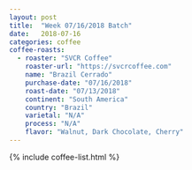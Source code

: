 ```yaml
---
layout: post
title:  "Week 07/16/2018 Batch"
date:   2018-07-16
categories: coffee
coffee-roasts:
  - roaster: "SVCR Coffee"
    roaster-url: "https://svcrcoffee.com"
    name: "Brazil Cerrado"
    purchase-date: "07/16/2018"
    roast-date: "07/13/2018"
    continent: "South America"
    country: "Brazil"
    varietal: "N/A"
    process: "N/A"
    flavor: "Walnut, Dark Chocolate, Cherry"
---
```


{% include coffee-list.html %}
